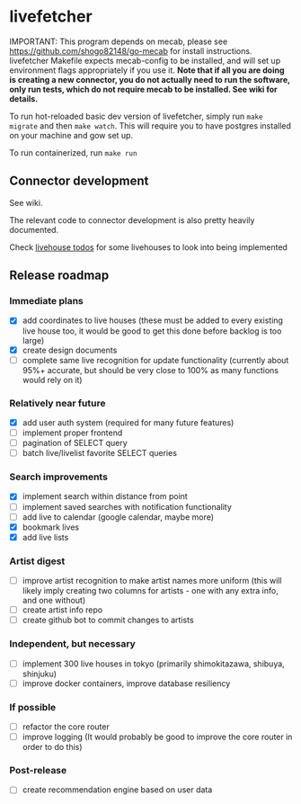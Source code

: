 # livefetcher

IMPORTANT: This program depends on mecab, please see https://github.com/shogo82148/go-mecab for install instructions. livefetcher Makefile expects mecab-config to be installed, and will set up environment flags appropriately if you use it. **Note that if all you are doing is creating a new connector, you do not actually need to run the software, only run tests, which do not require mecab to be installed. See wiki for details.**

To run hot-reloaded basic dev version of livefetcher, simply run `make migrate` and then `make watch`. This will require you to have postgres installed on your machine and gow set up.

To run containerized, run `make run`

## Connector development

See wiki.

The relevant code to connector development is also pretty heavily documented.

Check [livehouse todos](LIVEHOUSE-TODO.md) for some livehouses to look into being implemented

## Release roadmap
### Immediate plans
- [x] add coordinates to live houses (these must be added to every existing live house too, it would be good to get this done before backlog is too large)
- [x] create design documents
- [ ] complete same live recognition for update functionality (currently about 95%+ accurate, but should be very close to 100% as many functions would rely on it)

### Relatively near future
- [x] add user auth system (required for many future features)
- [ ] implement proper frontend
- [ ] pagination of SELECT query
- [ ] batch live/livelist favorite SELECT queries

### Search improvements
- [x] implement search within distance from point
- [ ] implement saved searches with notification functionality
- [ ] add live to calendar (google calendar, maybe more)
- [x] bookmark lives
- [x] add live lists

### Artist digest
- [ ] improve artist recognition to make artist names more uniform (this will likely imply creating two columns for artists - one with any extra info, and one without)
- [ ] create artist info repo
- [ ] create github bot to commit changes to artists

### Independent, but necessary
- [ ] implement 300 live houses in tokyo (primarily shimokitazawa, shibuya, shinjuku)
- [ ] improve docker containers, improve database resiliency

### If possible
- [ ] refactor the core router
- [ ] improve logging (It would probably be good to improve the core router in order to do this)

### Post-release
- [ ] create recommendation engine based on user data
